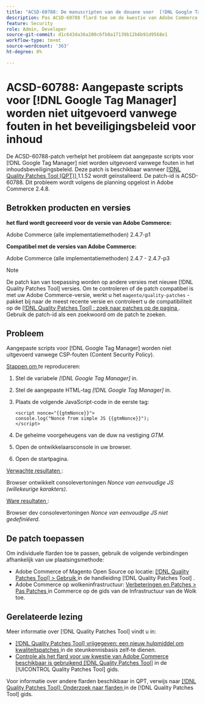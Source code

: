 ```yaml
---
title: "ACSD-60788: De manuscripten van de douane voor  [!DNL Google Tag Manager]  niet uitgevoerd toe te schrijven aan CSP fouten"
description: Pas ACSD-60788 flard toe om de kwestie van Adobe Commerce te bevestigen waar de douanemanuscripten voor  [!DNL Google Tag Manager]  niet wegens de fouten van het Beleid van de Veiligheid van de Inhoud (CSP) worden uitgevoerd.
feature: Security
role: Admin, Developer
source-git-commit: d1c643da36a200c6fb0a17139b12b6b91d9568e1
workflow-type: tm+mt
source-wordcount: '363'
ht-degree: 0%

---
```


# ACSD-60788: Aangepaste scripts voor [!DNL Google Tag Manager] worden niet uitgevoerd vanwege fouten in het beveiligingsbeleid voor inhoud

De ACSD-60788-patch verhelpt het probleem dat aangepaste scripts voor [!DNL Google Tag Manager] niet worden uitgevoerd vanwege fouten in het inhoudsbeveiligingsbeleid. Deze patch is beschikbaar wanneer [[!DNL Quality Patches Tool (QPT)] ](https://experienceleague.adobe.com/en/docs/commerce-knowledge-base/kb/announcements/commerce-announcements/magento-quality-patches-released-new-tool-to-self-serve-quality-patches) 1.1.52 wordt geïnstalleerd. De patch-id is ACSD-60788. Dit probleem wordt volgens de planning opgelost in Adobe Commerce 2.4.8.

## Betrokken producten en versies

**het flard wordt gecreeerd voor de versie van Adobe Commerce:**

Adobe Commerce (alle implementatiemethoden) 2.4.7-p1

**Compatibel met de versies van Adobe Commerce:**

Adobe Commerce (alle implementatiemethoden) 2.4.7 - 2.4.7-p3

>[!NOTE]
>
>De patch kan van toepassing worden op andere versies met nieuwe [!DNL Quality Patches Tool] versies. Om te controleren of de patch compatibel is met uw Adobe Commerce-versie, werkt u het `magento/quality-patches` -pakket bij naar de meest recente versie en controleert u de compatibiliteit op de [[!DNL Quality Patches Tool] : zoek naar patches op de pagina ](https://experienceleague.adobe.com/tools/commerce-quality-patches/index.html) . Gebruik de patch-id als een zoekwoord om de patch te zoeken.

## Probleem

Aangepaste scripts voor [!DNL Google Tag Manager] worden niet uitgevoerd vanwege CSP-fouten (Content Security Policy).

<u> Stappen om </u> te reproduceren:

1. Stel de variabele *[!DNL Google Tag Manager]* in.
1. Stel de aangepaste HTML-tag *[!DNL Google Tag Manager]* in.
1. Plaats de volgende JavaScript-code in de eerste tag:

   ```
   <script nonce="{{gtmNonce}}">
   console.log("Nonce from simple JS {{gtmNonce}}");
   </script>
   ```

1. De geheime voorgeheugens van de duw na vestiging *GTM*.
1. Open de ontwikkelaarsconsole in uw browser.
1. Open de startpagina.

<u> Verwachte resultaten </u>:

Browser ontwikkelt consolevertoningen *Nonce van eenvoudige JS (willekeurige karakters)*.

<u> Ware resultaten </u>:

Browser dev consolevertoningen *Nonce van eenvoudige JS niet gedefiniëerd*.

## De patch toepassen

Om individuele flarden toe te passen, gebruik de volgende verbindingen afhankelijk van uw plaatsingsmethode:

* Adobe Commerce of Magento Open Source op locatie: [[!DNL Quality Patches Tool]  > Gebruik ](/help/tools/quality-patches-tool/usage.md) in de handleiding [!DNL Quality Patches Tool] .
* Adobe Commerce op wolkeninfrastructuur: [ Verbeteringen en Patches > Pas Patches ](https://experienceleague.adobe.com/docs/commerce-cloud-service/user-guide/develop/upgrade/apply-patches.html) in Commerce op de gids van de Infrastructuur van de Wolk toe.

## Gerelateerde lezing

Meer informatie over [!DNL Quality Patches Tool] vindt u in:

* [[!DNL Quality Patches Tool]  vrijgegeven: een nieuw hulpmiddel om kwaliteitspatches ](https://experienceleague.adobe.com/en/docs/commerce-knowledge-base/kb/announcements/commerce-announcements/magento-quality-patches-released-new-tool-to-self-serve-quality-patches) in de steunkennisbasis zelf-te dienen.
* [ Controle als het flard voor uw kwestie van Adobe Commerce beschikbaar is gebruikend  [!DNL Quality Patches Tool]](/help/tools/quality-patches-tool/patches-available-in-qpt/check-patch-for-magento-issue-with-magento-quality-patches.md) in de [!UICONTROL Quality Patches Tool] gids.


Voor informatie over andere flarden beschikbaar in QPT, verwijs naar [[!DNL Quality Patches Tool]: Onderzoek naar flarden ](https://experienceleague.adobe.com/tools/commerce-quality-patches/index.html) in de [!DNL Quality Patches Tool] gids.
